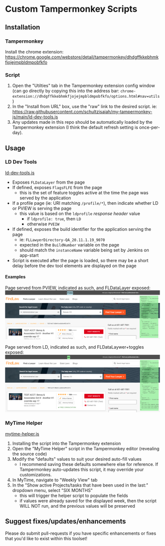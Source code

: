 # Custom Tampermonkey Scripts

## Installation
### Tampermonkey
Install the chrome extension: https://chrome.google.com/webstore/detail/tampermonkey/dhdgffkkebhmkfjojejmpbldmpobfkfo

### Script
1. Open the "Utilties" tab in the Tampermonkey extension config window (can go directly by copying this into the address bar: `chrome-extension://dhdgffkkebhmkfjojejmpbldmpobfkfo/options.html#nav=utils`)
2. In the "Install from URL" box, use the "raw" link to the desired script. ie: https://raw.githubusercontent.com/schultzisaiah/my-tampermonkey-js/main/ld-dev-tools.js
3. Any updates made in this repo should be automatically loaded by the Tampermonkey extension (I think the default refresh setting is once-per-day).

## Usage
### LD Dev Tools
[ld-dev-tools.js](/ld-dev-tools.js)
- Exposes `FLDataLayer` from the page
- If defined, exposes `FlagsFLFE` from the page
	- this is the set of feature toggles active at the time the page was served by the application
- If a profile page (ie: URI matching `/profile/*`), then indicate whether LD or PVIEW is serving the page
	- this value is based on the `ldprofile` _response header_ value
		- if `ldprofile: true`, then `LD`
		- otherwise `PVEIW`
- If defined, exposes the build identifier for the application serving the page
	- ie: `FLLawyerDirectory-QA_20.11.1.19_9070`
	- expected in the `BuildNumber` variable on the page
	- should match the `instanceName` variable being set by Jenkins on app-start
- Script is executed after the page is loaded, so there may be a short delay before the dev tool elements are displayed on the page

#### Examples
Page served from PVIEW, indicated as such, and FLDataLayer exposed:
![Preview of data shown from PVIEW page](/readme_resources/ld-dev-tools-0.png)

Page served from LD, indicated as such, and FLDataLaywer+toggles exposed:
![Preview of data shown from LD page](/readme_resources/ld-dev-tools-1.png)

### MyTime Helper
[mytime-helper.js](/mytime-helper.js)
1. Installing the script into the Tampermonkey extension
2. Open the "MyTime Helper" script in the Tampermonkey editor (revealing the source code)
3. Modify the "defaults" values to suit your desired auto-fill values
	- I recommend saving these defaults somewhere else for reference. If Tampermonkey auto-updates this script, it may override your customizations.
4. In MyTime, navigate to "Weekly View" tab
5. In the "Show active Projects/tasks that have been used in the last:" dropdown menu, select "SIX MONTHS"
	- this will trigger the helper script to populate the fields
	- if values were already saved for the displayed week, then the script WILL NOT run, and the previous values will be preserved


## Suggest fixes/updates/enhancements
Please do submit pull-requests if you have specific enhancements or fixes that you'd like to exist within this toolset!
